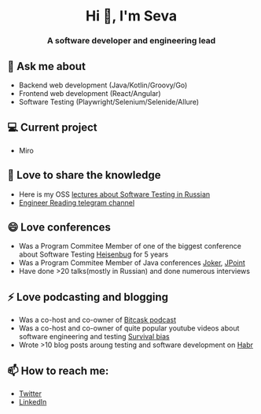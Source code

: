 <h1 align="center">Hi 👋, I'm Seva</h1>
<h3 align="center">A software developer and engineering lead</h3>

## 💬 Ask me about
- Backend web development (Java/Kotlin/Groovy/Go)
- Frontend web development (React/Angular)
- Software Testing (Playwright/Selenium/Selenide/Allure)

## 💻 Current project
- Miro

## 🔭 Love to share the knowledge
- Here is my OSS [lectures about Software Testing in Russian](https://github.com/volekerb/testing-lectures)
- [Engineer Reading telegram channel](https://t.me/engineerreadings)

## 😄 Love conferences
- Was a Program Commitee Member of one of the biggest conference about Software Testing [Heisenbug](https://heisenbug.ru/en/) for 5 years
- Was a Program Commitee Member of Java conferences [Joker](https://jokerconf.com/en/), [JPoint](https://jpoint.ru/en/)
- Have done >20 talks(mostly in Russian) and done numerous interviews

## ⚡ Love podcasting and blogging
- Was a co-host and co-owner of [Bitcask podcast](https://bitcask.live/)
- Was a co-host and co-owner of quite popular youtube videos about software engineering and testing [Survival bias](https://www.youtube.com/playlist?list=PLwvQQeADNQWcA0NdtL6_AEXl58Gf7ERuw)
- Wrote >10 blog posts aroung testing and software development on [Habr](https://habr.com/ru/users/vbrekelov/posts/)

## 📫 How to reach me:
- [Twitter](https://twitter.com/brekelov)
- [LinkedIn](https://www.linkedin.com/in/brekelov/)
